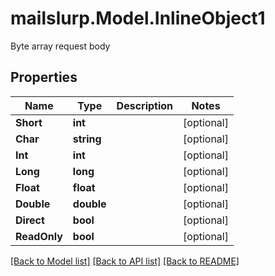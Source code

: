 # mailslurp.Model.InlineObject1
Byte array request body

## Properties

Name | Type | Description | Notes
------------ | ------------- | ------------- | -------------
**Short** | **int** |  | [optional] 
**Char** | **string** |  | [optional] 
**Int** | **int** |  | [optional] 
**Long** | **long** |  | [optional] 
**Float** | **float** |  | [optional] 
**Double** | **double** |  | [optional] 
**Direct** | **bool** |  | [optional] 
**ReadOnly** | **bool** |  | [optional] 

[[Back to Model list]](../README#documentation-for-models) [[Back to API list]](../README#documentation-for-api-endpoints) [[Back to README]](../README)

